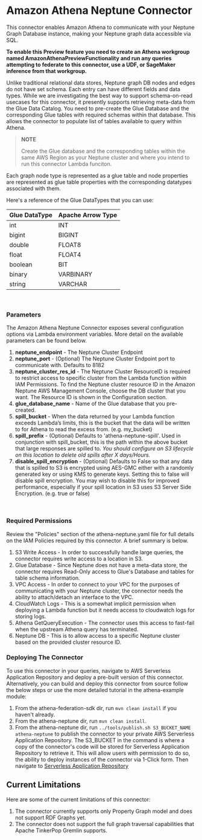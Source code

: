 # Amazon Athena Neptune Connector

This connector enables Amazon Athena to communicate with your Neptune Graph Database instance, making your Neptune graph data accessible via SQL.

**To enable this Preview feature you need to create an Athena workgroup named AmazonAthenaPreviewFunctionality and run any queries attempting to federate to this connector, use a UDF, or SageMaker inference from that workgroup.**

Unlike traditional relational data stores, Neptune graph DB nodes and edges do not have set schema. Each entry can have different fields and data types. While we are investigating the best way to support schema-on-read usecases for this connector, it presently supports retrieving meta-data from the Glue Data Catalog. You need to pre-create the Glue Database and the corresponding Glue tables with required schemas within that database. This allows the connector to populate list of tables available to query within Athena. 

> **NOTE**
>
> Create the Glue database and the corresponding tables within the same AWS Region as your Neptune cluster and where you intend to run this connector Lambda funciton.

Each graph node type is represented as a glue table and node properties are represented as glue table properties with the corresponding datatypes associated with them.

Here's a reference of the Glue DataTypes that you can use:
        
|Glue DataType|Apache Arrow Type|
|-------------|-----------------|
|int|INT|
|bigint|BIGINT|
|double|FLOAT8|
|float|FLOAT4|
|boolean|BIT|
|binary|VARBINARY|
|string|VARCHAR|

<br/>

### Parameters

The Amazon Athena Neptune Connector exposes several configuration options via Lambda environment variables. More detail on the available parameters can be found below.

1. **neptune_endpoint** - The Neptune Cluster Endpoint 
2. **neptune_port** - (Optional) The Neptune Cluster Endpoint port to communicate with. Defaults to 8182
3. **neptune_cluster_res_id** - The Neptune Cluster ResourceID is required to restrict access to specific cluster from the Lambda function within IAM Permissions. To find the Neptune cluster resource ID in the Amazon Neptune AWS Management Console, choose the DB cluster that you want. The Resource ID is shown in the Configuration section.
4. **glue_database_name** - Name of the Glue database that you pre-created.
5. **spill_bucket** - When the data returned by your Lambda function exceeds Lambda’s limits, this is the bucket that the data will be written to for Athena to read the excess from. (e.g. my_bucket)
6. **spill_prefix** - (Optional) Defaults to 'athena-neptune-spill'. Used in conjunction with spill_bucket, this is the path within the above bucket that large responses are spilled to. *You should configure an S3 lifecycle on this location to delete old spills after X days/Hours.*
7. **disable_spill_encryption** - (Optional) Defaults to False so that any data that is spilled to S3 is encrypted using AES-GMC either with a randomly generated key or using KMS to generate keys. Setting this to false will disable spill encryption. You may wish to disable this for improved performance, especially if your spill location in S3 uses S3 Server Side Encryption. (e.g. true or false)

<br/>

### Required Permissions

Review the "Policies" section of the athena-neptune.yaml file for full details on the IAM Policies required by this connector. A brief summary is below.

1. S3 Write Access - In order to successfully handle large queries, the connector requires write access to a location in S3. 
2. Glue Database - Since Neptune does not have a meta-data store, the connector requires Read-Only access to Glue's Database and tables for table schema information.
4. VPC Access - In order to connect to your VPC for the purposes of communicating with your Neptune cluster, the connector needs the ability to attach/detach an interface to the VPC.
5. CloudWatch Logs - This is a somewhat implicit permission when deploying a Lambda function but it needs access to cloudwatch logs for storing logs.
6. Athena GetQueryExecution - The connector uses this access to fast-fail when the upstream Athena query has terminated.
7. Neptune DB - This is to allow access to a specific Neptune cluster based on the provided cluster resource ID.

### Deploying The Connector

To use this connector in your queries, navigate to AWS Serverless Application Repository and deploy a pre-built version of this connector. Alternatively, you can build and deploy this connector from source follow the below steps or use the more detailed tutorial in the athena-example module:

1. From the athena-federation-sdk dir, run `mvn clean install` if you haven't already.
2. From the athena-neptune dir, run `mvn clean install`.
3. From the athena-neptune dir, run  `../tools/publish.sh S3_BUCKET_NAME athena-neptune` to publish the connector to your private AWS Serverless Application Repository. The S3_BUCKET in the command is where a copy of the connector's code will be stored for Serverless Application Repository to retrieve it. This will allow users with permission to do so, the ability to deploy instances of the connector via 1-Click form. Then navigate to [Serverless Application Repository](https://aws.amazon.com/serverless/serverlessrepo)


## Current Limitations

Here are some of the current limitations of this connector:

1. The connector currently supports only Property Graph model and does not support RDF Graphs yet.
2. The connector does not support the full graph traversal capabilities that Apache TinkerPop Gremlin supports. 


